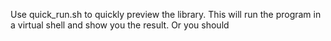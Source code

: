 Use quick_run.sh to quickly preview the library. This will run the program in a virtual shell and show you the result.
Or you should

